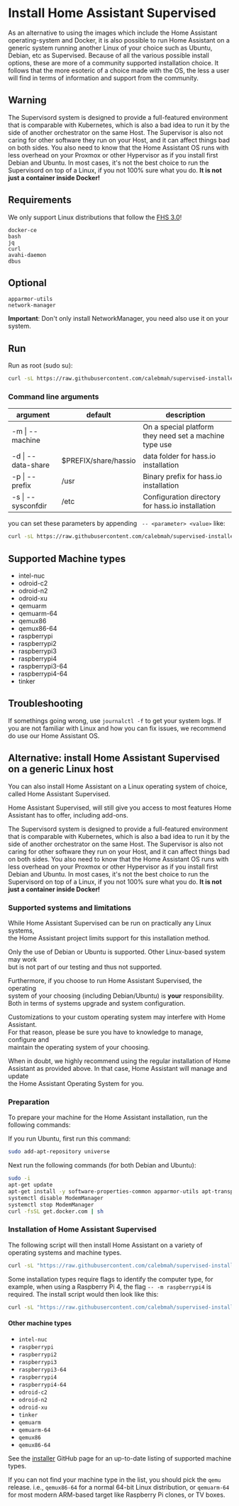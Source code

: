 # Install Home Assistant Supervised

As an alternative to using the images which include the Home Assistant operating-system and Docker, it is also possible to run Home Assistant on a generic system running another Linux of your choice such as Ubuntu, Debian, etc as Supervised. Because of all the various possible install options, these are more of a community supported installation choice. It follows that the more esoteric of a choice made with the OS, the less a user will find in terms of information and support from the community.

## Warning

The Supervisord system is designed to provide a full-featured environment that is comparable with Kubernetes, which is also a bad idea to run it by the side of another orchestrator on the same Host. The Supervisor is also not caring for other software they run on your Host, and it can affect things bad on both sides. You also need to know that the Home Assistant OS runs with less overhead on your Proxmox or other Hypervisor as if you install first Debian and Ubuntu. In most cases, it's not the best choice to run the Supervisord on top of a Linux, if you not 100% sure what you do. **It is not just a container inside Docker!**

## Requirements

We only support Linux distributions that follow the [FHS 3.0](https://en.wikipedia.org/wiki/Filesystem_Hierarchy_Standard)!

```
docker-ce
bash
jq
curl
avahi-daemon
dbus
```

## Optional

```
apparmor-utils
network-manager
```

**Important**: Don't only install NetworkManager, you need also use it on your system.

## Run

Run as root (sudo su):

```bash
curl -sL https://raw.githubusercontent.com/calebmah/supervised-installer/master/installer.sh | bash -s
```

### Command line arguments
| argument           | default                                                                                                                                                                             | description                                            |
|--------------------|----------------------|--------------------------------------------------------|
| -m \| --machine    |                      | On a special platform they need set a machine type use |
| -d \| --data-share | $PREFIX/share/hassio | data folder for hass.io installation                   |
| -p \| --prefix     | /usr                 | Binary prefix for hass.io installation                 |
| -s \| --sysconfdir | /etc                 | Configuration directory for hass.io installation       |

you can set these parameters by appending ` -- <parameter> <value>` like:

```bash
curl -sL https://raw.githubusercontent.com/calebmah/supervised-installer/master/installer.sh | bash -s -- -m MY_MACHINE
```

## Supported Machine types

- intel-nuc
- odroid-c2
- odroid-n2
- odroid-xu
- qemuarm
- qemuarm-64
- qemux86
- qemux86-64
- raspberrypi
- raspberrypi2
- raspberrypi3
- raspberrypi4
- raspberrypi3-64
- raspberrypi4-64
- tinker

## Troubleshooting

If somethings going wrong, use `journalctl -f` to get your system logs. If you are not familiar with Linux and how you can fix issues, we recommend do use our Home Assistant OS.

## Alternative: install Home Assistant Supervised on a generic Linux host	

You can also install Home Assistant on a Linux operating system of choice, called Home Assistant Supervised.	

Home Assistant Supervised, will still give you access to most features Home Assistant has to offer, including add-ons.	

<div class='note warning'>	

The Supervisord system is designed to provide a full-featured environment that is comparable with Kubernetes, which is also a bad idea to run it by the side of another orchestrator on the same Host. The Supervisor is also not caring for other software they run on your Host, and it can affect things bad on both sides. You also need to know that the Home Assistant OS runs with less overhead on your Proxmox or other Hypervisor as if you install first Debian and Ubuntu. In most cases, it's not the best choice to run the Supervisord on top of a Linux, if you not 100% sure what you do. **It is not just a container inside Docker!**	

</div>	

### Supported systems and limitations	

While Home Assistant Supervised can be run on practically any Linux systems,	
the Home Assistant project limits support for this installation method.	

Only the use of Debian or Ubuntu is supported. Other Linux-based system may work	
but is not part of our testing and thus not supported.	

Furthermore, if you choose to run Home Assistant Supervised, the operating	
system of your choosing (including Debian/Ubuntu) is **your** responsibility.	
Both in terms of systems upgrade and system configuration.	

Customizations to your custom operating system may interfere with Home Assistant.	
For that reason, please be sure you have to knowledge to manage, configure and	
maintain the operating system of your choosing.	

When in doubt, we highly recommend using the regular installation of Home	
Assistant as provided above. In that case, Home Assistant will manage and update	
the Home Assistant Operating System for you.	

### Preparation	

To prepare your machine for the Home Assistant installation, run the following commands:	

If you run Ubuntu, first run this command:	

```bash	
sudo add-apt-repository universe	
```	

Next run the following commands (for both Debian and Ubuntu):	

```bash	
sudo -i	
apt-get update	
apt-get install -y software-properties-common apparmor-utils apt-transport-https avahi-daemon ca-certificates curl dbus jq network-manager socat	
systemctl disable ModemManager	
systemctl stop ModemManager	
curl -fsSL get.docker.com | sh	
```	

### Installation of Home Assistant Supervised	

The following script will then install Home Assistant on a variety of operating systems and machine types.	

```bash	
curl -sL "https://raw.githubusercontent.com/calebmah/supervised-installer/master/installer.sh" | bash -s	
```	

Some installation types require flags to identify the computer type, for example, when using a Raspberry Pi 4, the flag `-- -m raspberrypi4` is required. The install script would then look like this:	

```bash	
curl -sL "https://raw.githubusercontent.com/calebmah/supervised-installer/master/installer.sh" | bash -s -- -m raspberrypi4	
```	

#### Other machine types	

- `intel-nuc`	
- `raspberrypi`	
- `raspberrypi2`	
- `raspberrypi3`	
- `raspberrypi3-64`	
- `raspberrypi4`	
- `raspberrypi4-64`	
- `odroid-c2`	
- `odroid-n2`	
- `odroid-xu`	
- `tinker`	
- `qemuarm`	
- `qemuarm-64`	
- `qemux86`	
- `qemux86-64`	

See the [installer](https://github.com/calebmah/supervised-installer) GitHub page for an up-to-date listing of supported machine types.	

If you can not find your machine type in the list, you should pick the `qemu` release. i.e., `qemux86-64` for a normal 64-bit Linux distribution, or `qemuarm-64` for most modern ARM-based target like Raspberry Pi clones, or TV boxes.